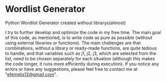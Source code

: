 # Wordlist Generator
Python Wordlist Generator created without librarys(almost)

I try to further develop and optimize the code in my free time.
The main goal of this code, as mentioned, is to write code as pure as possible (without using external libraries or functions).
The main challenges are that combinations, without a library or ready-made functions, are quite tedious to handle, and that variables such as j1, j2, j3, which are selected from the list, need to be chosen separately for each situation (although this makes the code longer, it runs more efficiently during execution).
If you notice any errors or have any suggestions, please feel free to contact me at "efemelis12@gmail.com".
